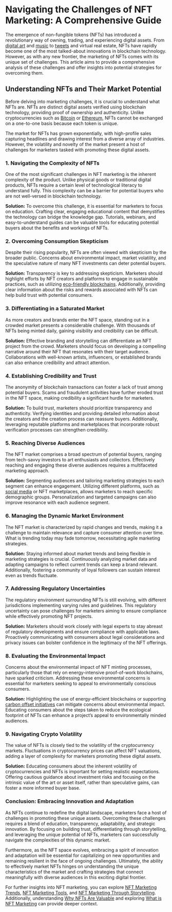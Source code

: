 # Navigating the Challenges of NFT Marketing: A Comprehensive Guide

The emergence of non-fungible tokens (NFTs) has introduced a revolutionary way of owning, trading, and experiencing digital assets. From [digital art](https://en.wikipedia.org/wiki/Digital_art) and [music](https://en.wikipedia.org/wiki/Non-fungible_token#Music) to [tweets](https://www.theverge.com/2021/3/22/22345057/twitter-jack-dorsey-nft-sale-2916384) and virtual real estate, NFTs have rapidly become one of the most talked-about innovations in blockchain technology. However, as with any new frontier, the marketing of NFTs comes with its unique set of challenges. This article aims to provide a comprehensive analysis of these challenges and offer insights into potential strategies for overcoming them.

## Understanding NFTs and Their Market Potential

Before delving into marketing challenges, it is crucial to understand what NFTs are. NFTs are distinct digital assets verified using blockchain technology, providing proof of ownership and authenticity. Unlike cryptocurrencies such as [Bitcoin](https://bitcoin.org/en/) or [Ethereum](https://ethereum.org/en/), NFTs cannot be exchanged on a one-to-one basis because each token is unique.

The market for NFTs has grown exponentially, with high-profile sales capturing headlines and drawing interest from a diverse array of industries. However, the volatility and novelty of the market present a host of challenges for marketers tasked with promoting these digital assets.

### 1. Navigating the Complexity of NFTs

One of the most significant challenges in NFT marketing is the inherent complexity of the product. Unlike physical goods or traditional digital products, NFTs require a certain level of technological literacy to understand fully. This complexity can be a barrier for potential buyers who are not well-versed in blockchain technology.

**Solution:** To overcome this challenge, it is essential for marketers to focus on education. Crafting clear, engaging educational content that demystifies the technology can bridge the knowledge gap. Tutorials, webinars, and easy-to-understand guides can be valuable tools for educating potential buyers about the benefits and workings of NFTs.

### 2. Overcoming Consumption Skepticism

Despite their rising popularity, NFTs are often viewed with skepticism by the broader public. Concerns about environmental impact, market volatility, and the speculative nature of many NFT investments can deter potential buyers.

**Solution:** Transparency is key to addressing skepticism. Marketers should highlight efforts by NFT creators and platforms to engage in sustainable practices, such as utilizing [eco-friendly blockchains](https://ethereum.org/en/energy-consumption/). Additionally, providing clear information about the risks and rewards associated with NFTs can help build trust with potential consumers.

### 3. Differentiating in a Saturated Market

As more creators and brands enter the NFT space, standing out in a crowded market presents a considerable challenge. With thousands of NFTs being minted daily, gaining visibility and credibility can be difficult.

**Solution:** Effective branding and storytelling can differentiate an NFT project from the crowd. Marketers should focus on developing a compelling narrative around their NFT that resonates with their target audience. Collaborations with well-known artists, influencers, or established brands can also enhance credibility and attract attention.

### 4. Establishing Credibility and Trust

The anonymity of blockchain transactions can foster a lack of trust among potential buyers. Scams and fraudulent activities have further eroded trust in the NFT space, making credibility a significant hurdle for marketers.

**Solution:** To build trust, marketers should prioritize transparency and authenticity. Verifying identities and providing detailed information about the creators and the creation process can reassure buyers. Additionally, leveraging reputable platforms and marketplaces that incorporate robust verification processes can strengthen credibility.

### 5. Reaching Diverse Audiences

The NFT market comprises a broad spectrum of potential buyers, ranging from tech-savvy investors to art enthusiasts and collectors. Effectively reaching and engaging these diverse audiences requires a multifaceted marketing approach.

**Solution:** Segmenting audiences and tailoring marketing strategies to each segment can enhance engagement. Utilizing different platforms, such as [social media](https://buffer.com/library/nfts-explained/) or NFT marketplaces, allows marketers to reach specific demographic groups. Personalization and targeted campaigns can also improve resonance with each audience segment.

### 6. Managing the Dynamic Market Environment

The NFT market is characterized by rapid changes and trends, making it a challenge to maintain relevance and capture consumer attention over time. What is trending today may fade tomorrow, necessitating agile marketing strategies.

**Solution:** Staying informed about market trends and being flexible in marketing strategies is crucial. Continuously analyzing market data and adapting campaigns to reflect current trends can keep a brand relevant. Additionally, fostering a community of loyal followers can sustain interest even as trends fluctuate.

### 7. Addressing Regulatory Uncertainties

The regulatory environment surrounding NFTs is still evolving, with different jurisdictions implementing varying rules and guidelines. This regulatory uncertainty can pose challenges for marketers aiming to ensure compliance while effectively promoting NFT projects.

**Solution:** Marketers should work closely with legal experts to stay abreast of regulatory developments and ensure compliance with applicable laws. Proactively communicating with consumers about legal considerations and privacy issues can bolster confidence in the legitimacy of the NFT offerings.

### 8. Evaluating the Environmental Impact

Concerns about the environmental impact of NFT minting processes, particularly those that rely on energy-intensive proof-of-work blockchains, have sparked criticism. Addressing these environmental concerns is essential for marketers seeking to appeal to environmentally conscious consumers.

**Solution:** Highlighting the use of energy-efficient blockchains or supporting [carbon offset initiatives](https://tam.uk.com/market-insights/a-green-vision-of-crypto-reclaiming-the-narrative-around-nfts/) can mitigate concerns about environmental impact. Educating consumers about the steps taken to reduce the ecological footprint of NFTs can enhance a project’s appeal to environmentally minded audiences.

### 9. Navigating Crypto Volatility

The value of NFTs is closely tied to the volatility of the cryptocurrency markets. Fluctuations in cryptocurrency prices can affect NFT valuations, adding a layer of complexity for marketers promoting these digital assets.

**Solution:** Educating consumers about the inherent volatility of cryptocurrencies and NFTs is important for setting realistic expectations. Offering cautious guidance about investment risks and focusing on the intrinsic value of the art or asset itself, rather than speculative gains, can foster a more informed buyer base.

### Conclusion: Embracing Innovation and Adaptation

As NFTs continue to redefine the digital landscape, marketers face a host of challenges in promoting these unique assets. Overcoming these challenges requires a blend of education, transparency, adaptability, and strategic innovation. By focusing on building trust, differentiating through storytelling, and leveraging the unique potential of NFTs, marketers can successfully navigate the complexities of this dynamic market.

Furthermore, as the NFT space evolves, embracing a spirit of innovation and adaptation will be essential for capitalizing on new opportunities and remaining resilient in the face of ongoing challenges. Ultimately, the ability to effectively market NFTs hinges on understanding the unique characteristics of the market and crafting strategies that connect meaningfully with diverse audiences in this exciting digital frontier.

For further insights into NFT marketing, you can explore [NFT Marketing Trends](https://www.license-token.com/wiki/nft-marketing-trends), [NFT Marketing Tools](https://www.license-token.com/wiki/nft-marketing-tools), and [NFT Marketing Through Storytelling](https://www.license-token.com/wiki/nft-marketing-through-storytelling). Additionally, understanding [Why NFTs Are Valuable](https://www.license-token.com/wiki/why-are-nf-ts-valuable) and exploring [What is NFT Marketing](https://www.license-token.com/wiki/what-is-nft-marketing) can provide deeper context.